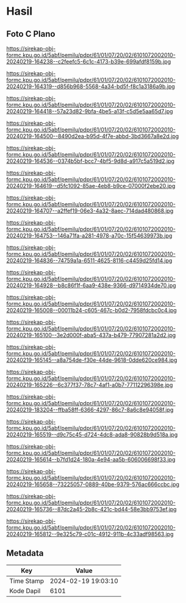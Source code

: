 # Hasil

## Foto C Plano

https://sirekap-obj-formc.kpu.go.id/5abf/pemilu/pdpr/61/01/07/20/02/6101072002010-20240219-164238--c2feefc5-6c1c-4173-b39e-699afdf8159b.jpg

https://sirekap-obj-formc.kpu.go.id/5abf/pemilu/pdpr/61/01/07/20/02/6101072002010-20240219-164319--d856b968-5568-4a34-bd5f-f8c1a3186a9b.jpg

https://sirekap-obj-formc.kpu.go.id/5abf/pemilu/pdpr/61/01/07/20/02/6101072002010-20240219-164418--57a23d82-9bfa-4be5-a13f-c5d5e5aa65d7.jpg

https://sirekap-obj-formc.kpu.go.id/5abf/pemilu/pdpr/61/01/07/20/02/6101072002010-20240219-164500--8490d2ea-b95d-4f7e-abbd-3bd3667a8e2d.jpg

https://sirekap-obj-formc.kpu.go.id/5abf/pemilu/pdpr/61/01/07/20/02/6101072002010-20240219-164536--0374b5bf-bcc7-4bf5-9d8d-a917c5a519d2.jpg

https://sirekap-obj-formc.kpu.go.id/5abf/pemilu/pdpr/61/01/07/20/02/6101072002010-20240219-164619--d5fc1092-85ae-4eb8-b9ce-07000f2ebe20.jpg

https://sirekap-obj-formc.kpu.go.id/5abf/pemilu/pdpr/61/01/07/20/02/6101072002010-20240219-164707--a2ffef19-06e3-4a32-8aec-714dad480868.jpg

https://sirekap-obj-formc.kpu.go.id/5abf/pemilu/pdpr/61/01/07/20/02/6101072002010-20240219-164753--146a71fa-a281-4978-a70c-15f54639973b.jpg

https://sirekap-obj-formc.kpu.go.id/5abf/pemilu/pdpr/61/01/07/20/02/6101072002010-20240219-164836--74759a1a-6511-4625-8116-c4459d25fd14.jpg

https://sirekap-obj-formc.kpu.go.id/5abf/pemilu/pdpr/61/01/07/20/02/6101072002010-20240219-164928--b8c86f1f-6aa9-438e-9366-d9714934de70.jpg

https://sirekap-obj-formc.kpu.go.id/5abf/pemilu/pdpr/61/01/07/20/02/6101072002010-20240219-165008--00011b24-c605-467c-b0d2-7958fdcbc0c4.jpg

https://sirekap-obj-formc.kpu.go.id/5abf/pemilu/pdpr/61/01/07/20/02/6101072002010-20240219-165100--3e2d000f-aba5-437a-b479-77907281a2d2.jpg

https://sirekap-obj-formc.kpu.go.id/5abf/pemilu/pdpr/61/01/07/20/02/6101072002010-20240219-165145--a8a754de-f30e-44de-9618-0dde620ce984.jpg

https://sirekap-obj-formc.kpu.go.id/5abf/pemilu/pdpr/61/01/07/20/02/6101072002010-20240219-165226--6c377f37-78c7-4af1-a0b7-77112296398e.jpg

https://sirekap-obj-formc.kpu.go.id/5abf/pemilu/pdpr/61/01/07/20/02/6101072002010-20240219-183204--ffba58ff-6366-4297-86c7-8a6c8e94058f.jpg

https://sirekap-obj-formc.kpu.go.id/5abf/pemilu/pdpr/61/01/07/20/02/6101072002010-20240219-165519--d9c75c45-d724-4dc8-ada8-90828b9d518a.jpg

https://sirekap-obj-formc.kpu.go.id/5abf/pemilu/pdpr/61/01/07/20/02/6101072002010-20240219-165614--b7fd1d24-180a-4e94-aa5b-606006698f33.jpg

https://sirekap-obj-formc.kpu.go.id/5abf/pemilu/pdpr/61/01/07/20/02/6101072002010-20240219-165658--73225057-0889-40be-9379-576ac666ccbc.jpg

https://sirekap-obj-formc.kpu.go.id/5abf/pemilu/pdpr/61/01/07/20/02/6101072002010-20240219-165736--87dc2a45-2b8c-421c-bd44-58e3bb9753ef.jpg

https://sirekap-obj-formc.kpu.go.id/5abf/pemilu/pdpr/61/01/07/20/02/6101072002010-20240219-165812--9e325c79-c01c-4912-911b-4c33adf98563.jpg


## Metadata

| Key        | Value               |
| ---------- | ------------------- |
| Time Stamp | 2024-02-19 19:03:10 |
| Kode Dapil | 6101                |



